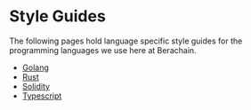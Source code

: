 # Style Guides

The following pages hold language specific style guides for the programming languages
we use here at Berachain.

- [Golang](go.md)
- [Rust](rust.md)
- [Solidity](solidity.md)
- [Typescript](typescript.md)
